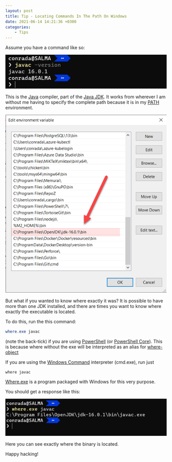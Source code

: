```yaml
---
layout: post
title: Tip - Locating Commands In The Path On Windows
date: 2021-06-14 14:21:36 +0300
categories:
    - Tips
---
```

Assume you have a command like so:

![](../images/2021/06/Javac.png)

This is the [Java](https://www.java.com/) compiler, part of the [Java JDK](https://openjdk.java.net/). It works from wherever I am without me having to specify the complete path because it is in my [PATH](https://www.maketecheasier.com/what-is-the-windows-path/) environment.

![](../images/2021/06/Path.png)

But what if you wanted to know where exactly it was? It is possible to have more than one JDK installed, and there are times you want to know where exactly the executable is located.

To do this, run the this command:

```powershell
where.exe javac
```

(note the back-tick) if you are using [PowerShell](https://docs.microsoft.com/en-us/powershell/) (or [PowerShell Core](https://twitter.com/yulemsee/status/1404345270910001152?s=08)). This is because where without the exe will be interpreted as an alias for [where-object](https://docs.microsoft.com/en-us/powershell/module/microsoft.powershell.core/where-object?view=powershell-7.1)

If you are using the [Windows Command](https://docs.microsoft.com/en-us/windows-server/administration/windows-commands/windows-commands) interpreter (cmd.exe), run just 

```dos
where javac
```

[Where.exe](https://ss64.com/nt/where.html) is a program packaged with Windows for this very purpose.

You should get a response like this:

![](../images/2021/06/javac2.png)

Here you can see exactly where the binary is located.

Happy hacking!
